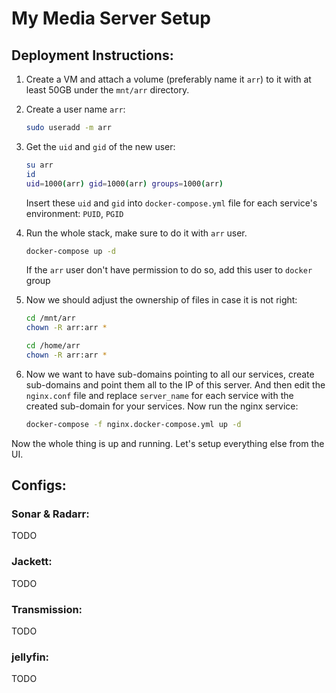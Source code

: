 # My Media Server Setup

## Deployment Instructions:

1. Create a VM and attach a volume (preferably name it `arr`) to it with at least 50GB under the `mnt/arr` directory.

2. Create a user name `arr`:

    ```sh
    sudo useradd -m arr
    ```

3. Get the `uid` and `gid` of the new user:

    ```sh
    su arr
    id
    uid=1000(arr) gid=1000(arr) groups=1000(arr)
    ```

    Insert these `uid` and `gid` into `docker-compose.yml` file for each service's environment: `PUID`, `PGID`

4. Run the whole stack, make sure to do it with `arr` user.

    ```sh
    docker-compose up -d
    ```

    If the `arr` user don't have permission to do so, add this user to `docker` group

5. Now we should adjust the ownership of files in case it is not right:

    ```sh
    cd /mnt/arr
    chown -R arr:arr *

    cd /home/arr
    chown -R arr:arr *
    ```

6. Now we want to have sub-domains pointing to all our services, create sub-domains and point them all to the IP of this server. And then edit the `nginx.conf` file and replace `server_name` for each service with the created sub-domain for your services. Now run the nginx service:

    ```sh
    docker-compose -f nginx.docker-compose.yml up -d
    ```

Now the whole thing is up and running. Let's setup everything else from the UI.

## Configs:

### Sonar & Radarr:

TODO

### Jackett:

TODO

### Transmission:

TODO

### jellyfin:

TODO
